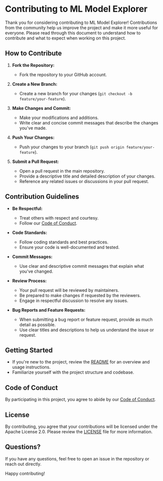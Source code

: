 # Contributing to ML Model Explorer

Thank you for considering contributing to ML Model Explorer! Contributions from the community help us improve the project and make it more useful for everyone. Please read through this document to understand how to contribute and what to expect when working on this project.

## How to Contribute

1. **Fork the Repository:**
    - Fork the repository to your GitHub account.

2. **Create a New Branch:**
    - Create a new branch for your changes (`git checkout -b feature/your-feature`).

3. **Make Changes and Commit:**
    - Make your modifications and additions.
    - Write clear and concise commit messages that describe the changes you've made.

4. **Push Your Changes:**
    - Push your changes to your branch (`git push origin feature/your-feature`).

5. **Submit a Pull Request:**
    - Open a pull request in the main repository.
    - Provide a descriptive title and detailed description of your changes.
    - Reference any related issues or discussions in your pull request.

## Contribution Guidelines

- **Be Respectful:**
    - Treat others with respect and courtesy.
    - Follow our [Code of Conduct](CODE_OF_CONDUCT.md).

- **Code Standards:**
    - Follow coding standards and best practices.
    - Ensure your code is well-documented and tested.

- **Commit Messages:**
    - Use clear and descriptive commit messages that explain what you've changed.

- **Review Process:**
    - Your pull request will be reviewed by maintainers.
    - Be prepared to make changes if requested by the reviewers.
    - Engage in respectful discussion to resolve any issues.

- **Bug Reports and Feature Requests:**
    - When submitting a bug report or feature request, provide as much detail as possible.
    - Use clear titles and descriptions to help us understand the issue or request.

## Getting Started

- If you're new to the project, review the [README](README.md) for an overview and usage instructions.
- Familiarize yourself with the project structure and codebase.

## Code of Conduct

By participating in this project, you agree to abide by our [Code of Conduct](CODE_OF_CONDUCT.md).

## License

By contributing, you agree that your contributions will be licensed under the Apache License 2.0. Please review the [LICENSE](LICENSE) file for more information.

## Questions?

If you have any questions, feel free to open an issue in the repository or reach out directly.

Happy contributing!
